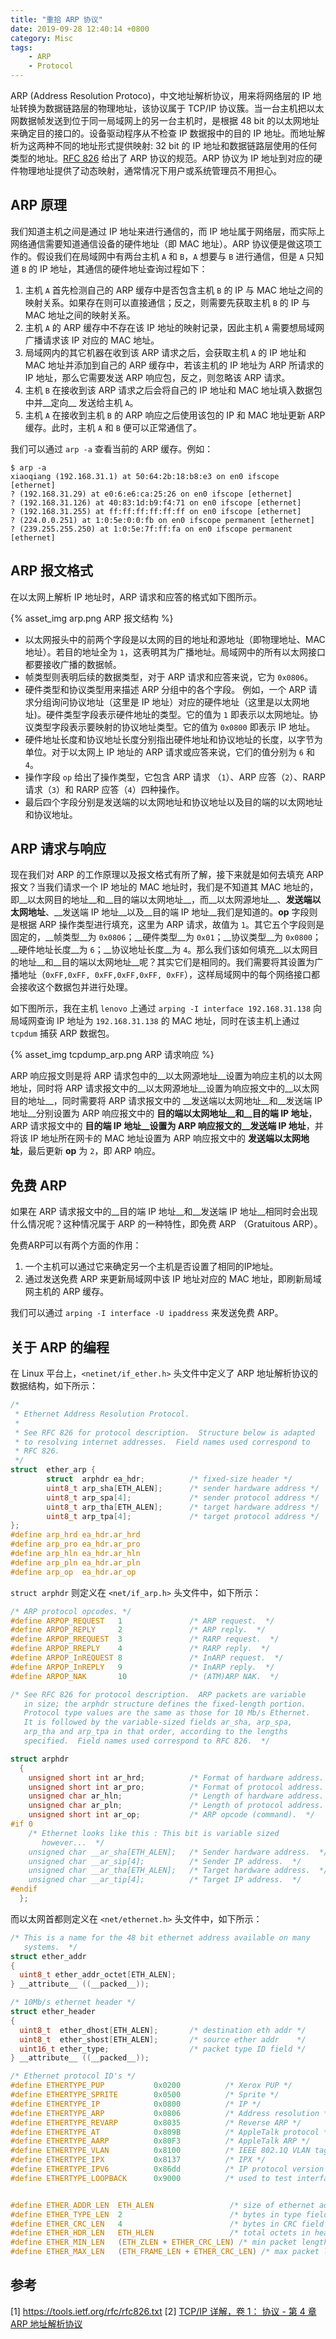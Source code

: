 ```yaml
---
title: "重拾 ARP 协议"
date: 2019-09-28 12:40:14 +0800
category: Misc
tags:
    - ARP
    - Protocol
---
```


ARP (Address Resolution Protoco)，中文地址解析协议，用来将网络层的 IP 地址转换为数据链路层的物理地址，该协议属于 TCP/IP 协议簇。当一台主机把以太网数据帧发送到位于同一局域网上的另一台主机时，是根据 48 bit 的以太网地址来确定目的接口的。设备驱动程序从不检查 IP 数据报中的目的 IP 地址。而地址解析为这两种不同的地址形式提供映射: 32 bit 的 IP 地址和数据链路层使用的任何类型的地址。[RFC 826][] 给出了 ARP 协议的规范。ARP 协议为 IP 地址到对应的硬件物理地址提供了动态映射，通常情况下用户或系统管理员不用担心。

<!-- more -->

## ARP 原理

我们知道主机之间是通过 IP 地址来进行通信的，而 IP 地址属于网络层，而实际上网络通信需要知道通信设备的硬件地址（即 MAC 地址）。ARP 协议便是做这项工作的。假设我们在局域网中有两台主机 `A` 和 `B`，`A` 想要与 `B` 进行通信，但是 `A` 只知道 `B` 的 IP 地址，其通信的硬件地址查询过程如下：

1. 主机 `A` 首先检测自己的 ARP 缓存中是否包含主机 `B` 的 IP 与 MAC 地址之间的映射关系。如果存在则可以直接通信；反之，则需要先获取主机 `B` 的 IP 与 MAC 地址之间的映射关系。
2. 主机 `A` 的 ARP 缓存中不存在该 IP 地址的映射记录，因此主机 `A` 需要想局域网广播请求该 IP 对应的 MAC 地址。
3. 局域网内的其它机器在收到该 ARP 请求之后，会获取主机 `A` 的 IP 地址和 MAC 地址并添加到自己的 ARP 缓存中，若该主机的 IP 地址为 ARP 所请求的 IP 地址，那么它需要发送 ARP 响应包，反之，则忽略该 ARP 请求。
4. 主机 `B` 在接收到该 ARP 请求之后会将自己的 IP 地址和 MAC 地址填入数据包中并__定向__ 发送给主机 `A`。
5. 主机 `A` 在接收到主机  `B` 的 ARP 响应之后使用该包的 IP 和 MAC 地址更新 ARP 缓存。此时，主机 `A` 和 `B` 便可以正常通信了。

我们可以通过 `arp -a` 查看当前的 ARP 缓存。例如：

```
$ arp -a
xiaoqiang (192.168.31.1) at 50:64:2b:18:b8:e3 on en0 ifscope [ethernet]
? (192.168.31.29) at e0:6:e6:ca:25:26 on en0 ifscope [ethernet]
? (192.168.31.126) at 40:83:1d:b9:f4:71 on en0 ifscope [ethernet]
? (192.168.31.255) at ff:ff:ff:ff:ff:ff on en0 ifscope [ethernet]
? (224.0.0.251) at 1:0:5e:0:0:fb on en0 ifscope permanent [ethernet]
? (239.255.255.250) at 1:0:5e:7f:ff:fa on en0 ifscope permanent [ethernet]
```

## ARP 报文格式

在以太网上解析 IP 地址时，ARP 请求和应答的格式如下图所示。

{% asset_img arp.png ARP 报文结构 %}

* 以太网报头中的前两个字段是以太网的目的地址和源地址（即物理地址、MAC 地址）。若目的地址全为 `1`，这表明其为广播地址。局域网中的所有以太网接口都要接收广播的数据帧。
* 帧类型则表明后续的数据类型，对于 ARP 请求和应答来说，它为 `0x0806`。
* 硬件类型和协议类型用来描述 ARP 分组中的各个字段。 例如，一个 ARP 请求分组询问协议地址（这里是 IP 地址）对应的硬件地址（这里是以太网地址)。硬件类型字段表示硬件地址的类型。它的值为 `1` 即表示以太网地址。协议类型字段表示要映射的协议地址类型。它的值为 `0x0800` 即表示 IP 地址。
* 硬件地址长度和协议地址长度分别指出硬件地址和协议地址的长度，以字节为单位。对于以太网上 IP 地址的 ARP 请求或应答来说，它们的值分别为 `6` 和 `4`。
* 操作字段 `op` 给出了操作类型，它包含 ARP 请求 （`1`）、ARP 应答（`2`）、RARP 请求（`3`）和 RARP 应答（`4`）四种操作。
* 最后四个字段分别是发送端的以太网地址和协议地址以及目的端的以太网地址和协议地址。

## ARP 请求与响应

现在我们对 ARP 的工作原理以及报文格式有所了解，接下来就是如何去填充 ARP 报文？当我们请求一个 IP 地址的 MAC 地址时，我们是不知道其 MAC 地址的，即__以太网目的地址__和__目的端以太网地址__，而__以太网源地址__、__发送端以太网地址__、__发送端 IP 地址__以及__目的端 IP 地址__我们是知道的。__op__ 字段则是根据 ARP 操作类型进行填充，这里为 ARP 请求，故值为 `1`。其它五个字段则是固定的，__帧类型__为 `0x0806`；__硬件类型__为 `0x01`；__协议类型__为 `0x0800`；__硬件地址长度__为 `6`；__协议地址长度__为 `4`。那么我们该如何填充__以太网目的地址__和__目的端以太网地址__呢？其实它们是相同的。我们需要将其设置为广播地址（`0xFF,0xFF, 0xFF,0xFF,0xFF, 0xFF`），这样局域网中的每个网络接口都会接收这个数据包并进行处理。

如下图所示，我在主机 `lenovo` 上通过 `arping -I interface 192.168.31.138` 向局域网查询 IP 地址为 `192.168.31.138` 的 MAC 地址，同时在该主机上通过 `tcpdum` 捕获 ARP 数据包。

{% asset_img tcpdump_arp.png ARP 请求响应 %}

ARP 响应报文则是将 ARP 请求包中的__以太网源地址__设置为响应主机的以太网地址，同时将 ARP 请求报文中的__以太网源地址__设置为响应报文中的__以太网目的地址__，同时需要将 ARP 请求报文中的 __发送端以太网地址__和__发送端 IP 地址__分别设置为 ARP 响应报文中的 __目的端以太网地址__和__目的端 IP 地址__，ARP 请求报文中的 __目的端 IP 地址__设置为 ARP 响应报文的__发送端 IP 地址__，并将该 IP 地址所在网卡的 MAC 地址设置为 ARP 响应报文中的 __发送端以太网地址__，最后更新 __op__ 为 `2`，即 ARP 响应。

## 免费 ARP

如果在 ARP 请求报文中的__目的端 IP 地址__和__发送端 IP 地址__相同时会出现什么情况呢？这种情况属于 ARP 的一种特性，即免费 ARP （Gratuitous ARP）。

免费ARP可以有两个方面的作用：

1. 一个主机可以通过它来确定另一个主机是否设置了相同的IP地址。
2. 通过发送免费 ARP 来更新局域网中该 IP 地址对应的 MAC 地址，即刷新局域网主机的 ARP 缓存。

我们可以通过 `arping -I interface -U ipaddress` 来发送免费 ARP。

## 关于 ARP 的编程

在 Linux 平台上，`<netinet/if_ether.h>` 头文件中定义了 ARP 地址解析协议的数据结构，如下所示：

``` C
/*
 * Ethernet Address Resolution Protocol.
 *
 * See RFC 826 for protocol description.  Structure below is adapted
 * to resolving internet addresses.  Field names used correspond to
 * RFC 826.
 */
struct  ether_arp {
        struct  arphdr ea_hdr;          /* fixed-size header */
        uint8_t arp_sha[ETH_ALEN];      /* sender hardware address */
        uint8_t arp_spa[4];             /* sender protocol address */
        uint8_t arp_tha[ETH_ALEN];      /* target hardware address */
        uint8_t arp_tpa[4];             /* target protocol address */
};
#define arp_hrd ea_hdr.ar_hrd
#define arp_pro ea_hdr.ar_pro
#define arp_hln ea_hdr.ar_hln
#define arp_pln ea_hdr.ar_pln
#define arp_op  ea_hdr.ar_op
```

`struct arphdr` 则定义在 `<net/if_arp.h>` 头文件中，如下所示：

``` C
/* ARP protocol opcodes. */
#define ARPOP_REQUEST   1               /* ARP request.  */
#define ARPOP_REPLY     2               /* ARP reply.  */
#define ARPOP_RREQUEST  3               /* RARP request.  */
#define ARPOP_RREPLY    4               /* RARP reply.  */
#define ARPOP_InREQUEST 8               /* InARP request.  */
#define ARPOP_InREPLY   9               /* InARP reply.  */
#define ARPOP_NAK       10              /* (ATM)ARP NAK.  */

/* See RFC 826 for protocol description.  ARP packets are variable
   in size; the arphdr structure defines the fixed-length portion.
   Protocol type values are the same as those for 10 Mb/s Ethernet.
   It is followed by the variable-sized fields ar_sha, arp_spa,
   arp_tha and arp_tpa in that order, according to the lengths
   specified.  Field names used correspond to RFC 826.  */

struct arphdr
  {
    unsigned short int ar_hrd;          /* Format of hardware address.  */
    unsigned short int ar_pro;          /* Format of protocol address.  */
    unsigned char ar_hln;               /* Length of hardware address.  */
    unsigned char ar_pln;               /* Length of protocol address.  */
    unsigned short int ar_op;           /* ARP opcode (command).  */
#if 0
    /* Ethernet looks like this : This bit is variable sized
       however...  */
    unsigned char __ar_sha[ETH_ALEN];   /* Sender hardware address.  */
    unsigned char __ar_sip[4];          /* Sender IP address.  */
    unsigned char __ar_tha[ETH_ALEN];   /* Target hardware address.  */
    unsigned char __ar_tip[4];          /* Target IP address.  */
#endif
  };
```

而以太网首都则定义在 `<net/ethernet.h>` 头文件中，如下所示：

``` C
/* This is a name for the 48 bit ethernet address available on many
   systems.  */
struct ether_addr
{
  uint8_t ether_addr_octet[ETH_ALEN];
} __attribute__ ((__packed__));

/* 10Mb/s ethernet header */
struct ether_header
{
  uint8_t  ether_dhost[ETH_ALEN];       /* destination eth addr */
  uint8_t  ether_shost[ETH_ALEN];       /* source ether addr    */
  uint16_t ether_type;                  /* packet type ID field */
} __attribute__ ((__packed__));

/* Ethernet protocol ID's */
#define ETHERTYPE_PUP           0x0200          /* Xerox PUP */
#define ETHERTYPE_SPRITE        0x0500          /* Sprite */
#define ETHERTYPE_IP            0x0800          /* IP */
#define ETHERTYPE_ARP           0x0806          /* Address resolution */
#define ETHERTYPE_REVARP        0x8035          /* Reverse ARP */
#define ETHERTYPE_AT            0x809B          /* AppleTalk protocol */
#define ETHERTYPE_AARP          0x80F3          /* AppleTalk ARP */
#define ETHERTYPE_VLAN          0x8100          /* IEEE 802.1Q VLAN tagging */
#define ETHERTYPE_IPX           0x8137          /* IPX */
#define ETHERTYPE_IPV6          0x86dd          /* IP protocol version 6 */
#define ETHERTYPE_LOOPBACK      0x9000          /* used to test interfaces */


#define ETHER_ADDR_LEN  ETH_ALEN                 /* size of ethernet addr */
#define ETHER_TYPE_LEN  2                        /* bytes in type field */
#define ETHER_CRC_LEN   4                        /* bytes in CRC field */
#define ETHER_HDR_LEN   ETH_HLEN                 /* total octets in header */
#define ETHER_MIN_LEN   (ETH_ZLEN + ETHER_CRC_LEN) /* min packet length */
#define ETHER_MAX_LEN   (ETH_FRAME_LEN + ETHER_CRC_LEN) /* max packet length */
```

## 参考

[1] https://tools.ietf.org/rfc/rfc826.txt
[2] [TCP/IP 详解，卷 1： 协议 - 第 4 章 ARP 地址解析协议](http://docs.52im.net/extend/docs/book/tcpip/vol1/4/)


[RFC 826]: https://tools.ietf.org/rfc/rfc826.txt

